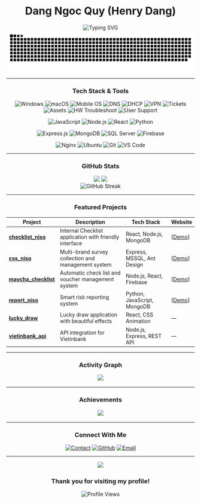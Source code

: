 <div align="center">

# **Dang Ngoc Quy** (Henry Dang)

<img src="https://readme-typing-svg.herokuapp.com?font=Fira+Code&pause=1000&color=2196F3&center=true&vCenter=true&width=435&lines=IT+Support;Technical+Support;Troubleshooting;Hardware+%26+Software+Maintenance;Problem+Solver;Always+Learning+New+Skills" alt="Typing SVG" /><img src="https://raw.githubusercontent.com/platane/snk/output/github-contribution-grid-snake.svg" alt="Snake eating commits" />

---

### **Tech Stack & Tools**

<div align="center">

![Windows](https://img.shields.io/badge/Windows-0078D6?style=for-the-badge&logo=windows&logoColor=white)
![macOS](https://img.shields.io/badge/macOS-000000?style=for-the-badge&logo=apple&logoColor=white)
![Mobile OS](https://img.shields.io/badge/Mobile%20OS-34A853?style=for-the-badge&logo=android&logoColor=white)
![DNS](https://img.shields.io/badge/DNS-00A1D6?style=for-the-badge&logo=cloudflare&logoColor=white)
![DHCP](https://img.shields.io/badge/DHCP-FF5722?style=for-the-badge&logo=network&logoColor=white)
![VPN](https://img.shields.io/badge/VPN-00BCD4?style=for-the-badge&logo=openvpn&logoColor=white)
![Tickets](https://img.shields.io/badge/Tickets-9C27B0?style=for-the-badge&logo=servicenow&logoColor=white)
![Assets](https://img.shields.io/badge/Assets-2196F3?style=for-the-badge&logo=asset-management&logoColor=white)
![HW Troubleshoot](https://img.shields.io/badge/HW%20Troubleshoot-8BC34A?style=for-the-badge&logo=tools&logoColor=white)
![User Support](https://img.shields.io/badge/User%20Support-F44336?style=for-the-badge&logo=support&logoColor=white)

![JavaScript](https://img.shields.io/badge/JavaScript-323330?style=for-the-badge&logo=javascript&logoColor=F7DF1E)
![Node.js](https://img.shields.io/badge/Node.js-43853D?style=for-the-badge&logo=node.js&logoColor=white)
![React](https://img.shields.io/badge/React-20232A?style=for-the-badge&logo=react&logoColor=61DAFB)
![Python](https://img.shields.io/badge/Python-14354C?style=for-the-badge&logo=python&logoColor=white)

![Express.js](https://img.shields.io/badge/Express.js-404D59?style=for-the-badge&logo=express&logoColor=white)
![MongoDB](https://img.shields.io/badge/MongoDB-4EA94B?style=for-the-badge&logo=mongodb&logoColor=white)
![SQL Server](https://img.shields.io/badge/SQL%20Server-CC2927?style=for-the-badge&logo=microsoft%20sql%20server&logoColor=white)
![Firebase](https://img.shields.io/badge/Firebase-039BE5?style=for-the-badge&logo=Firebase&logoColor=white)

![Nginx](https://img.shields.io/badge/nginx-%23009639.svg?style=for-the-badge&logo=nginx&logoColor=white)
![Ubuntu](https://img.shields.io/badge/Ubuntu-E95420?style=for-the-badge&logo=ubuntu&logoColor=white)
![Git](https://img.shields.io/badge/git-%23F05033.svg?style=for-the-badge&logo=git&logoColor=white)
![VS Code](https://img.shields.io/badge/VS%20Code-0078d7.svg?style=for-the-badge&logo=visual-studio-code&logoColor=white)

</div>

---

### **GitHub Stats**

<div align="center">
  <img height="180em" src="https://github-readme-stats.vercel.app/api?username=dangngocquy&show_icons=true&theme=transparent&include_all_commits=true&count_private=true&hide_border=true&text_color=2196F3&icon_color=2196F3"/>
  <img height="180em" src="https://github-readme-stats.vercel.app/api/top-langs/?username=dangngocquy&layout=compact&langs_count=8&theme=transparent&hide_border=true&text_color=2196F3&icon_color=2196F3"/>
</div>

<div align="center">
  <img src="https://github-readme-streak-stats.herokuapp.com/?user=dangngocquy&theme=transparent&hide_border=true&text_color=2196F3&sideNums=2196F3&sideLabels=2196F3" alt="GitHub Streak" />
</div>

---

### **Featured Projects**

<div align="center">

| **Project** | **Description** | **Tech Stack** | **Website** |
|---|---|---|---|
| [**checklist_niso**](https://github.com/dangngocquy/checklist_niso) | Internal Checklist application with friendly interface | React, Node.js, MongoDB | [<a href="https://css.niso.com.vn:3008/" target="_blank" rel="noopener noreferrer">Demo</a>] |
| [**css_niso**](https://github.com/dangngocquy/css_niso) | Multi-brand survey collection and management system | Express, MSSQL, Ant Design | [<a href="https://css.niso.com.vn:3008/" target="_blank" rel="noopener noreferrer">Demo</a>] |
| [**maycha_checklist**](https://github.com/dangngocquy/maycha_checklist) | Automatic check list and voucher management system | Node.js, React, Firebase | [<a href="https://checklist.tamhao.com.vn/" target="_blank" rel="noopener noreferrer">Demo</a>] |
| [**report_niso**](https://github.com/dangngocquy/report_niso) | Smart risk reporting system | Python, JavaScript, MongoDB | [<a href="https://report.niso.com.vn:3000/" target="_blank" rel="noopener noreferrer">Demo</a>] |
| [**lucky_draw**](https://github.com/dangngocquy/lucky_draw) | Lucky draw application with beautiful effects | React, CSS Animation | — |
| [**vietinbank_api**](https://github.com/dangngocquy/vietinbank_api) | API integration for Vietinbank | Node.js, Express, REST API | — |

</div>

---

### **Activity Graph**

<div align="center">
  <img src="https://github-readme-activity-graph.vercel.app/graph?username=dangngocquy&theme=minimal&hide_border=true&area=true&bg_color=00000000&color=2196F3&text_color=2196F3&point=2196F3" />
</div>

---

### **Achievements**

<div align="center">
  <img src="https://github-profile-trophy.vercel.app/?username=dangngocquy&theme=flat&no-bg=true&no-frame=true&row=1&column=6&title_color=2196F3&icon_color=2196F3&margin-w=10" />
</div>

---

### **Connect With Me**

<div align="center">

[![Contact](https://img.shields.io/badge/Contact_Service-FF5722?style=for-the-badge&logo=web&logoColor=white)](http://dangngocquy.id.vn/contact)
[![GitHub](https://img.shields.io/badge/GitHub-100000?style=for-the-badge&logo=github&logoColor=white)](https://github.com/dangngocquy)
[![Email](https://img.shields.io/badge/Email-D14836?style=for-the-badge&logo=gmail&logoColor=white)](mailto:dangngocquy.business@gmail.com)

</div>

---

<div align="center">
  <img src="https://capsule-render.vercel.app/api?type=waving&color=gradient&height=100&section=footer&animation=fadeIn" />
  
  ### **Thank you for visiting my profile!**
  
 ![Profile Views](https://komarev.com/ghpvc/?username=dangngocquy&color=brightgreen&style=flat-square&label=Profile+Views)
  
</div>
